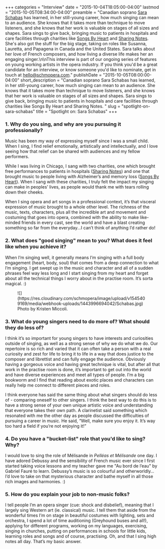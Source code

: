 +++
categories = "Interview"
date = "2015-10-04T18:05:00-04:00"
lastmod = "2015-10-05T08:34:00-04:00"
preamble = "Canadian soprano [Sara Schabas](/scene/people/sara-schabas/) has learned, in her still-young career, how much singing can mean to an audience. She knows that it takes more than technique to move listeners, and she knows that her work is valuable on stages of all sizes and shapes. Sara sings to give back, bringing music to patients in hospitals and care facilities through charities like [Songs By Heart](http://www.songsbyheart.org/about.html) and [Sharing Notes](http://www.sharing-notes.org/). She's also got the stuff for the big stage, taking on roles like Susanna, Lauretta, and Papagena in Canada and the United States. Sara talks about her love of French composers, and how living a diverse life makes her an engaging singer.\n\nThis interview is part of our ongoing series of features on young working artists in the opera industry. If you think you'd be a great candidate for an interview, or know someone you'd like to nominate, get in touch at [hello@schmopera.com](mailto:hello@schmopera.com)."
publishDate = "2015-10-05T08:00:00-04:00"
short_description = "Canadian soprano Sara Schabas has learned, in her still-young career, how much singing can mean to an audience. She knows that it takes more than technique to move listeners, and she knows that her work is valuable on stages of all sizes and shapes. Sara sings to give back, bringing music to patients in hospitals and care facilities through charities like Songs By Heart and Sharing Notes. "
slug = "spotlight-on-sara-schabas"
title = "Spotlight on: Sara Schabas"
+++

### 1. Why do you sing, and why are you pursuing it professionally?

Music has been my way of expressing myself since I was a small child. When I sing, I find relief emotionally, artistically and intellectually, and I love seeing how that relief can be shared with audiences and my fellow performers. 

While I was living in Chicago, I sang with two charities, one which brought free performances to patients in hospitals ([Sharing Notes](http://www.sharing-notes.org/)) and one that brought music to people living with Alzheimer’s and memory loss ([Songs By Heart](http://www.songsbyheart.org/)). When I sang with these charities, I truly felt the impact my singing can make in peoples’ lives, as people would thank me with tears rolling down their cheeks.

When I sing opera and art songs in a professional context, it’s that visceral expression of music brought to a whole other level. The richness of the music, texts, characters, plus all the incredible art and movement and costuming that goes into opera, combined with the ability to make like-minded friends in every cast, see the world and have a blast creating something so far from the everyday...I can’t think of anything I’d rather do! 

### 2. What does "good singing" mean to you? What does it feel like when you achieve it?

When I’m singing well, it generally means I’m singing with a full body engagement (heart, body, soul) that comes from a deep connection to what I’m singing. I get swept up in the music and character and all of a sudden phrases feel way less long and I start singing from my heart and forget about all the technical things I worry about in the practise room. It’s sorta magical. :) 

<figure data-type="image">
![](https://res.cloudinary.com/schmopera/image/upload/v1545409169/media/webhook-uploads/1443996694042/Schabas.jpg)
<figcaption>Photo by Kristen Miccoli.</figcaption>
</figure>

### 3. What do young singers need to do more of? What should they do less of?

I think it’s so important for young singers to have interests and curiosities outside of singing, as well as a strong sense of why we do what we do. Our repertoire is so rich and varied that it can often take a person with a real curiosity and zest for life to bring it to life in a way that does justice to the composer and librettist and can fully engage the audience. Obviously having a gorgeous voice and having great technique is vital, but after all that work in the practise room is done, it’s important to get out into the world and have diverse experiences and meet all types of people. I’m a big bookworm and I find that reading about exotic places and characters can really help me connect to different pieces and roles.

I think everyone has said the same thing about what singers should do less of - comparing oneself to other singers. I think the best way to do this is to have a strong sense of your own unique artistic voice and understanding that everyone takes their own path. A clarinetist said something which resonated with me the other day as people discussed the difficulties of pursuing a career in music. He said, “Well, make sure you enjoy it. It’s way too hard a field if you’re not enjoying it!”

### 4. Do you have a "bucket-list" role that you'd like to sing? Why?

I would love to sing the role of Mélisande in *Pelléas et Mélisande* one day. I have adored Debussy and the sensibility of French music ever since I first started taking voice lessons and my teacher gave me "Au bord de l’eau" by Gabriel Fauré to learn. Debussy’s music is so colourful and otherworldly… I’d love to take on that mysterious character and bathe myself in all those rich images and harmonies. :)

### 5. How do you explain your job to non-music folks?

I tell people I’m an opera singer (cue: shock and disbelief), meaning that I largely sing Western art (ie. classical) music. I tell them that aside from the wonderful times I’m on stage in beautiful costumes with lighting, sets and orchestra, I spend a lot of time auditioning (Greyhound buses and all!), applying for different programs, working on my languages, exercising, singing in churches, putting on performances in schools for little kids, learning roles and songs and of course, practising. Oh, and that I sing high notes all day. That’s my basic answer.
